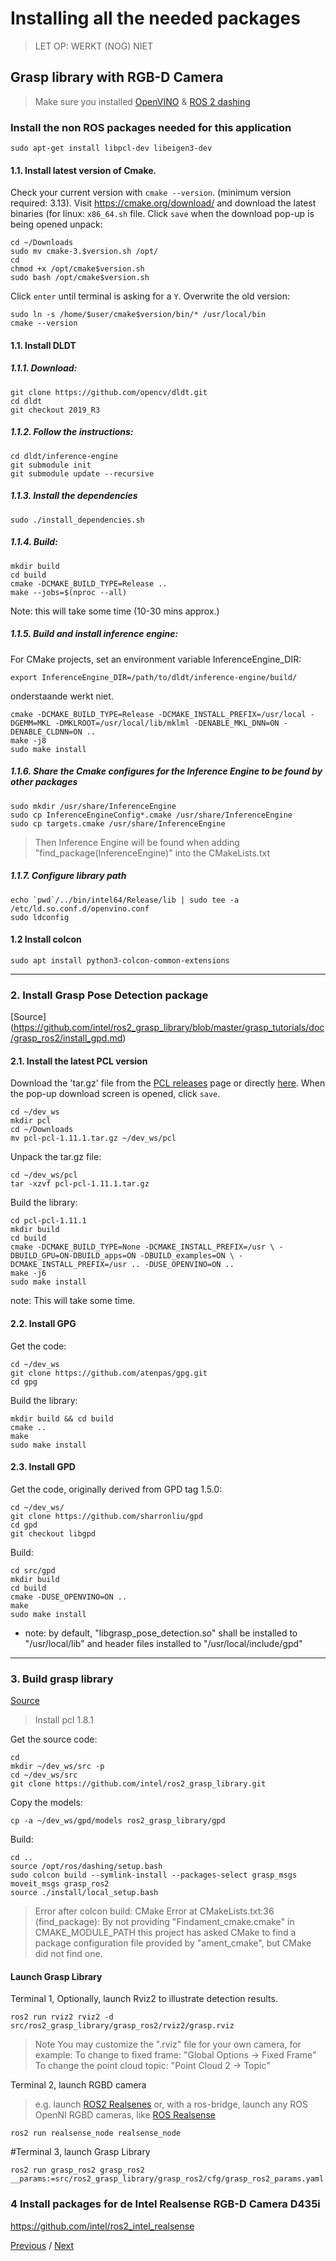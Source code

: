 # Installing all the needed packages
> LET OP: WERKT (NOG) NIET
## Grasp library with RGB-D Camera
>Make sure you installed [OpenVINO](https://github.com/mattijsk14/BinPicking/blob/main/Installation/2%20-%20Install%20OpenVINO.md) & [ROS 2 dashing](https://github.com/mattijsk14/BinPicking/blob/main/Installation/1%20-%20Install%20ROS%202.md)

### Install the non ROS packages needed for this application
```
sudo apt-get install libpcl-dev libeigen3-dev
```
#### 1.1. Install latest version of Cmake.
Check your current version with `cmake --version`. (minimum version required: 3.13).
Visit https://cmake.org/download/ and download the latest binaries (for linux: `x86_64.sh` file.
Click `save` when the download pop-up is being opened
unpack:
```
cd ~/Downloads
sudo mv cmake-3.$version.sh /opt/
cd
chmod +x /opt/cmake$version.sh
sudo bash /opt/cmake$version.sh
```
Click `enter` until terminal is asking for a `Y`.
Overwrite the old version:
```
sudo ln -s /home/$user/cmake$version/bin/* /usr/local/bin
cmake --version
```

#### 1.1. Install DLDT
##### 1.1.1. Download:
```
git clone https://github.com/opencv/dldt.git
cd dldt
git checkout 2019_R3
```
##### 1.1.2. Follow the instructions:
```
cd dldt/inference-engine
git submodule init
git submodule update --recursive
```
##### 1.1.3. Install the dependencies
```
sudo ./install_dependencies.sh
```
##### 1.1.4. Build:
```
mkdir build
cd build
cmake -DCMAKE_BUILD_TYPE=Release ..
make --jobs=$(nproc --all)
```
Note: this will take some time (10-30 mins approx.)

##### 1.1.5. Build and install inference engine:
For CMake projects, set an environment variable InferenceEngine_DIR:
```
export InferenceEngine_DIR=/path/to/dldt/inference-engine/build/
```
onderstaande werkt niet.
```
cmake -DCMAKE_BUILD_TYPE=Release -DCMAKE_INSTALL_PREFIX=/usr/local -DGEMM=MKL -DMKLROOT=/usr/local/lib/mklml -DENABLE_MKL_DNN=ON -DENABLE_CLDNN=ON ..
make -j8
sudo make install
```


##### 1.1.6. Share the Cmake configures for the Inference Engine to be found by other packages
```
sudo mkdir /usr/share/InferenceEngine
sudo cp InferenceEngineConfig*.cmake /usr/share/InferenceEngine
sudo cp targets.cmake /usr/share/InferenceEngine
```
> Then Inference Engine will be found when adding "find_package(InferenceEngine)" into the CMakeLists.txt

##### 1.1.7. Configure library path
```
echo `pwd`/../bin/intel64/Release/lib | sudo tee -a /etc/ld.so.conf.d/openvino.conf
sudo ldconfig

```
#### 1.2 Install colcon

```
sudo apt install python3-colcon-common-extensions
```
_______



### 2. Install Grasp Pose Detection package 
[Source] (https://github.com/intel/ros2_grasp_library/blob/master/grasp_tutorials/doc/grasp_ros2/install_gpd.md)

#### 2.1. Install the latest PCL version
Download the 'tar.gz' file from the [PCL releases](https://github.com/PointCloudLibrary/pcl/releases) page or directly [here](https://github.com/PointCloudLibrary/pcl/archive/refs/tags/pcl-1.11.1.tar.gz). When the pop-up download screen is opened, click `save`.
```
cd ~/dev_ws
mkdir pcl
cd ~/Downloads
mv pcl-pcl-1.11.1.tar.gz ~/dev_ws/pcl
```
Unpack the tar.gz file:
```
cd ~/dev_ws/pcl
tar -xzvf pcl-pcl-1.11.1.tar.gz
```
Build the library:
```
cd pcl-pcl-1.11.1
mkdir build
cd build
cmake -DCMAKE_BUILD_TYPE=None -DCMAKE_INSTALL_PREFIX=/usr \ -DBUILD_GPU=ON-DBUILD_apps=ON -DBUILD_examples=ON \ -DCMAKE_INSTALL_PREFIX=/usr .. -DUSE_OPENVINO=ON ..
make -j6
sudo make install
```
note: This will take some time.

#### 2.2. Install GPG
Get the code:
```
cd ~/dev_ws
git clone https://github.com/atenpas/gpg.git
cd gpg
```
Build the library:
```
mkdir build && cd build
cmake ..
make
sudo make install
```

#### 2.3. Install GPD
Get the code, originally derived from GPD tag 1.5.0:

```
cd ~/dev_ws/
git clone https://github.com/sharronliu/gpd
cd gpd
git checkout libgpd
```
Build:
```
cd src/gpd
mkdir build
cd build
cmake -DUSE_OPENVINO=ON ..
make
sudo make install
```

- note: by default, "libgrasp_pose_detection.so" shall be installed to "/usr/local/lib" and header files installed to "/usr/local/include/gpd"
______________
### 3. Build grasp library
[Source](https://github.com/intel/ros2_grasp_library/blob/master/grasp_tutorials/doc/grasp_ros2/tutorials_1_grasp_ros2_with_camera.md)
> Install pcl 1.8.1

Get the source code:
```
cd
mkdir ~/dev_ws/src -p
cd ~/dev_ws/src
git clone https://github.com/intel/ros2_grasp_library.git
```
Copy the models:
```
cp -a ~/dev_ws/gpd/models ros2_grasp_library/gpd 
```
Build:
```
cd ..
source /opt/ros/dashing/setup.bash
sudo colcon build --symlink-install --packages-select grasp_msgs moveit_msgs grasp_ros2
source ./install/local_setup.bash
```

> Error after colcon build: CMake Error at CMakeLists.txt:36 (find_package):
  By not providing "Findament_cmake.cmake" in CMAKE_MODULE_PATH this project
  has asked CMake to find a package configuration file provided by
  "ament_cmake", but CMake did not find one.

#### Launch Grasp Library
Terminal 1, Optionally, launch Rviz2 to illustrate detection results.
```
ros2 run rviz2 rviz2 -d src/ros2_grasp_library/grasp_ros2/rviz2/grasp.rviz
```
>Note You may customize the ".rviz" file for your own camera, for example:
>To change to fixed frame: "Global Options -> Fixed Frame"
>To change the point cloud topic: "Point Cloud 2 -> Topic"

Terminal 2, launch RGBD camera
>e.g. launch [ROS2 Realsenes](https://github.com/intel/ros2_intel_realsense/tree/refactor)
>or, with a ros-bridge, launch any ROS OpenNI RGBD cameras, like [ROS Realsense](https://github.com/intel-ros/realsense)
```
ros2 run realsense_node realsense_node
```
#Terminal 3, launch Grasp Library
```
ros2 run grasp_ros2 grasp_ros2 __params:=src/ros2_grasp_library/grasp_ros2/cfg/grasp_ros2_params.yaml
```

### 4 Install packages for de Intel Realsense RGB-D Camera D435i

https://github.com/intel/ros2_intel_realsense




[Previous](https://github.com/mattijsk14/BinPicking/blob/main/Installation/2%20-%20Install%20OpenVINO.md) / [Next]()
